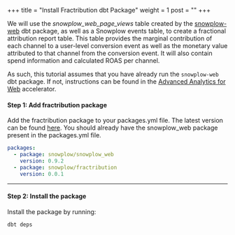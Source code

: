 +++
title = "Install Fractribution dbt Package"
weight = 1
post = ""
+++

We will use the *snowplow_web_page_views* table created by the [snowplow-web](https://hub.getdbt.com/snowplow/snowplow_web/latest/) dbt package, as well as a Snowplow events table, to create a fractional attribution report table. This table provides the marginal contribution of each channel to a user-level conversion event as well as the monetary value attributed to that channel from the conversion event. It will also contain spend information and calculated ROAS per channel. 

As such, this tutorial assumes that you have already run the `snowplow-web` dbt package. If not, instructions can be found in the [Advanced Analytics for Web](https://docs.snowplow.io/accelerators/web) accelerator.


#### **Step 1:** Add fractribution package
Add the fractribution package to your packages.yml file. The latest version can be found [here](https://hub.getdbt.com/snowplow/fractribution/latest/). You should already have the snowplow_web package present in the packages.yml file.

```yml
packages:
  - package: snowplow/snowplow_web
    version: 0.9.2
  - package: snowplow/fractribution
    version: 0.0.1
```

***

#### **Step 2:** Install the package
Install the package by running:

```
dbt deps
```

